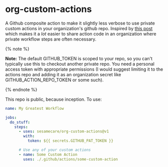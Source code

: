 # org-custom-actions
A Github composite action to make it slightly less verbose to use private custom actions in your organization's github repo. Inspired by [this post](https://www.julianburr.de/til/using-a-monorepo-for-your-custom-github-actions/) which makes it a *lot* easier to share action code in an organization where private workflow steps are often necessary.

{% note %}

**Note:** The default GITHUB_TOKEN is scoped to your repo, so you can't typically use this to checkout another private repo. You need a personal access token with appropriate permissions (I would suggest limiting it to the actions repo and adding it as an organization secret like GITHUB_ACTION_REPO_TOKEN or some such).

{% endnote %}

This repo is public, because inception. To use:

```yaml
name: My Greatest Workflow

jobs:
  do_stuff:
    steps:
      - uses: sesamecare/org-custom-actions@v1
        with:
          token: ${{ secrets.GITHUB_PAT_TOKEN }}

      # Use any of your custom actions
      - name: Some Custom Action
        uses: ./.github/actions/some-custom-action
```

```